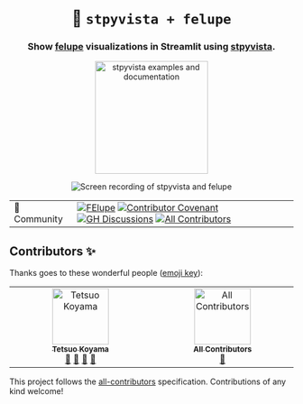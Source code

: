<h1 align="center">
  <b>🧊 <code>stpyvista + felupe</code></b>
</h1>

<h3 align="center">
  Show <a href="https://github.com/adtzlr/felupe">felupe</a> visualizations in Streamlit using <a href="https://github.com/edsaac/stpyvista">stpyvista</a>.
</h3>

<p align="center">
<a href="https://felupe.streamlit.app/"><img alt="stpyvista examples and documentation" src="https://img.shields.io/static/v1?label=%20&message=Open%20in%20Community%20Cloud&color=pink&logo=streamlit" width=200></a> 
</p>

<p align="center">
<img src="./assets/felupe.gif" alt="Screen recording of stpyvista and felupe">
</p>

|              |                                                                                                                                                                                                                                                                                                                                                                                                                                                                                                                                                                                                                                                                                                                                                                                                                                                                                                                                                                                                                           |
|--------------|---------------------------------------------------------------------------------------------------------------------------------------------------------------------------------------------------------------------------------------------------------------------------------------------------------------------------------------------------------------------------------------------------------------------------------------------------------------------------------------------------------------------------------------------------------------------------------------------------------------------------------------------------------------------------------------------------------------------------------------------------------------------------------------------------------------------------------------------------------------------------------------------------------------------------------------------------------------------------------------------------------------------------|
| 💬 Community | [![FElupe](https://img.shields.io/badge/%F0%9F%94%8D-FElupe-white)](https://felupe.readthedocs.io) [![Contributor Covenant](https://img.shields.io/badge/contributor%20covenant-2.1-4baaaa.svg)](https://github.com/tkoyama010/stpyvista-felupe/blob/main/CODE_OF_CONDUCT.md) [![GH Discussions](https://img.shields.io/badge/github-discussions%20%F0%9F%92%AC-yellow?logo=github&logoColor=lightgrey)](https://github.com/tkoyama010/stpyvista-felupe/discussions) [![All Contributors](https://img.shields.io/github/all-contributors/tkoyama010/stpyvista-felupe?color=ee8449)](https://stpyvista-felupe.readthedocs.io/en/latest/reference/about.html#contributors)                                                                                                                                                           |

## Contributors ✨

Thanks goes to these wonderful people ([emoji key](https://allcontributors.org/docs/en/emoji-key)):

<!-- ALL-CONTRIBUTORS-LIST:START - Do not remove or modify this section -->
<!-- prettier-ignore-start -->
<!-- markdownlint-disable -->
<table>
  <tbody>
    <tr>
      <td align="center" valign="top" width="14.28%"><a href="https://github.com/tkoyama010"><img src="https://avatars.githubusercontent.com/u/7513610?v=4?s=100" width="100px;" alt="Tetsuo Koyama"/><br /><sub><b>Tetsuo Koyama</b></sub></a><br /><a href="#ideas-tkoyama010" title="Ideas, Planning, & Feedback">🤔</a> <a href="https://github.com/tkoyama010/stpyvista-felupe/commits?author=tkoyama010" title="Documentation">📖</a> <a href="https://github.com/tkoyama010/stpyvista-felupe/pulls?q=is%3Apr+reviewed-by%3Atkoyama010" title="Reviewed Pull Requests">👀</a> <a href="#maintenance-tkoyama010" title="Maintenance">🚧</a></td>
      <td align="center" valign="top" width="14.28%"><a href="https://allcontributors.org"><img src="https://avatars.githubusercontent.com/u/46410174?v=4?s=100" width="100px;" alt="All Contributors"/><br /><sub><b>All Contributors</b></sub></a><br /><a href="https://github.com/tkoyama010/stpyvista-felupe/commits?author=all-contributors" title="Documentation">📖</a></td>
    </tr>
  </tbody>
</table>

<!-- markdownlint-restore -->
<!-- prettier-ignore-end -->

<!-- ALL-CONTRIBUTORS-LIST:END -->

This project follows the [all-contributors](https://github.com/all-contributors/all-contributors) specification. Contributions of any kind welcome!
